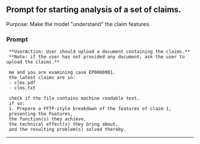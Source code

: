 ## Prompt for starting analysis of a set of claims.

Purpose: Make the model "understand" the claim features.

### Prompt   
     **UserAction: User should upload a document containing the claims.**
     **Note: if the user has not provided any document, ask the user to upload the claims.**
	 
     me and you are examining case EP0000001. 
     the latest claims are in:
	 - clms.pdf
	 - clms.txt
	 
	 check if the file contains machine readable text. 
	 if so:
	 1. Prepare a FFTP-style breakdown of the features of claim 1,  
	 presenting the Features,  
	 the function(s) they achieve,  
	 the technical effect(s) they bring about,  
	 and the resulting problem(s) solved thereby.


-----------------------------------------------




